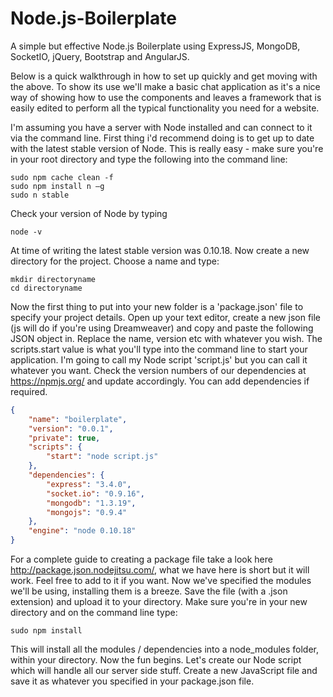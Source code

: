 Node.js-Boilerplate
===================

A simple but effective Node.js Boilerplate using ExpressJS, MongoDB, SocketIO, jQuery, Bootstrap and AngularJS. 

Below is a quick walkthrough in how to set up quickly and get moving with the above. To show its use we'll make a basic chat application as it's a nice way of showing how to use the components and leaves a framework that is easily edited to perform all the typical functionality you need for a website.


I'm assuming you have a server with Node installed and can connect to it via the command line. First thing i'd recommend doing is to get up to date with the latest stable version of Node. This is really easy - make sure you're in your root directory and type the following into the command line:

`````
sudo npm cache clean -f
sudo npm install n –g
sudo n stable 
`````

Check your version of Node by typing

`````
node -v
`````

At time of writing the latest stable version was 0.10.18. Now create a new directory for the project. Choose a name and type:

`````
mkdir directoryname
cd directoryname
`````

Now the first thing to put into your new folder is a 'package.json' file to specify your project details. Open up your text editor, create a new json file (js will do if you're using Dreamweaver) and copy and paste the following JSON object in. Replace the name, version etc with whatever you wish. The scripts.start value is what you'll type into the command line to start your application. I'm going to call my Node script 'script.js' but you can call it whatever you want. Check the version numbers of our dependencies at https://npmjs.org/ and update accordingly. You can add dependencies if required.

`````json
{
    "name": "boilerplate",
    "version": "0.0.1",
    "private": true,
    "scripts": {
        "start": "node script.js"
    },
    "dependencies": {
		"express": "3.4.0",
		"socket.io": "0.9.16",
		"mongodb": "1.3.19",
		"mongojs": "0.9.4"
    },
    "engine": "node 0.10.18"
}
`````

For a complete guide to creating a package file take a look here http://package.json.nodejitsu.com/, what we have here is short but it will work. Feel free to add to it if you want. Now we've specified the modules we'll be using, installing them is a breeze. Save the file (with a .json extension) and upload it to your directory. Make sure you're in your new directory and on the command line type:

`````
sudo npm install
`````

This will install all the modules / dependencies into a node_modules folder, within your directory. Now the fun begins. Let's create our Node script which will handle all our server side stuff. Create a new JavaScript file and save it as whatever you specified in your package.json file.   
